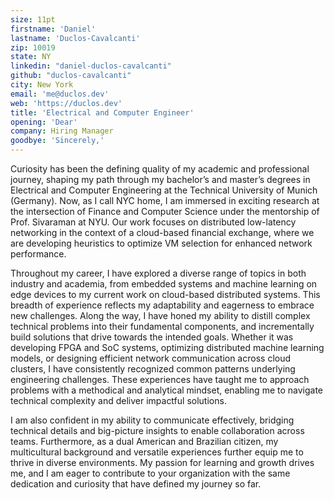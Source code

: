 ```yaml
---
size: 11pt
firstname: 'Daniel'
lastname: 'Duclos-Cavalcanti'
zip: 10019
state: NY
linkedin: "daniel-duclos-cavalcanti"
github: "duclos-cavalcanti"
city: New York
email: 'me@duclos.dev'
web: 'https://duclos.dev'
title: 'Electrical and Computer Engineer'
opening: 'Dear'
company: Hiring Manager
goodbye: 'Sincerely,'
---
```


Curiosity has been the defining quality of my academic and professional journey, shaping my path through my bachelor’s and master’s degrees in Electrical and Computer Engineering at the Technical University of Munich (Germany).
Now, as I call NYC home, I am immersed in exciting research at the intersection of Finance and Computer Science under the mentorship of Prof. Sivaraman at NYU. Our work focuses on distributed low-latency networking in the context 
of a cloud-based financial exchange, where we are developing heuristics to optimize VM selection for enhanced network performance.

Throughout my career, I have explored a diverse range of topics in both industry and academia, from embedded systems and machine learning on edge devices to my current work on cloud-based distributed systems. This breadth of experience reflects my adaptability and eagerness to embrace new challenges. Along the way, I have honed my ability to distill complex technical problems into their fundamental components, and incrementally build solutions that drive towards the intended goals.
Whether it was developing FPGA and SoC systems, optimizing distributed machine learning models, or designing efficient network communication across cloud clusters, I have consistently recognized common patterns underlying engineering challenges. These experiences have taught me to approach problems with a methodical and analytical mindset, enabling me to navigate technical complexity and deliver impactful solutions.

I am also confident in my ability to communicate effectively, bridging technical details and big-picture insights to enable collaboration across teams. 
Furthermore, as a dual American and Brazilian citizen, my multicultural background and versatile experiences further equip me to thrive in diverse environments. 
My passion for learning and growth drives me, and I am eager to contribute to your organization with the same dedication and curiosity that have defined my journey so far.

<!-- My journey demonstrates my ability to adapt to new environments and equips me with the tools needed to tackle any problem that comes my way. -->
<!-- Given my technical expertise, multicultural background and unique profile, I am confident I’ll be -->
<!-- an invaluable asset to your team. -->

<!-- Sincerely,  -->
<!---->
<!-- Daniel -->
<!-- Growing up as the son of two immigrant economists with a deep appreciation for technology, I developed a natural  -->
<!-- fascination with the intersection of finance and computing. -->
<!-- This dual influence shaped my academic and professional pursuits, driving me to explore ways to bridge them. -->

<!-- My academic journey took me from earning a degree in Computer and Electrical Engineering at the Technical University of Munich to conducting graduate research at NYU under Professor Sivaraman at the Courant Institute of Mathematical Sciences. Our collaboration involves designing a scalable and performant cloud-based financial exchange, blending computer science with real-world financial applications.  -->
<!-- My contribution was in developing a VM selection heuristic to optimize multicast latency and ensure stable network performance -->
<!-- during market data dissemination. -->
<!-- Applying engineering principles to finance has been the most fulfilling endeavor of my career and one I definitely plan on further exploring. -->
<!-- This research, combined with my exploration of embedded systems and machine learning on edge devices, reflects my ability to adapt and excel across diverse technical challenges. -->
<!---->

<!-- My curiosity has been the defining quality throughout my academic and professional journey. This trait led me to pursue both a Bachelor’s and Master’s degree in Electrical and Computer Engineering from the esteemed Technical University of Munich in Germany. Currently, I am in New York, collaborating on research with Dr. Sivaraman from NYU on VM selection heuristics for Financial Exchanges in the cloud. -->

<!-- I've always been a curious individual and it was that quality that held me through my German B.Sc and M.Sc. degrees in Electrical and Computer Engineering from TUM in Munich. Now NYC is my home and a new place of collaboration. I am immersed in NYU's stimulating research at the intersection of Finance and Computer Science, under the mentorship of Prof. Sivaraman from the Courant Institute of Mathematical Sciences. Our collaboration focuses on financial exchanges on the cloud and developing a VM selection heuristic to optimize multicast latency.  -->
<!---->
<!-- I have explored a wide range of topics in both industry and academia, including embedded systems, machine learning on edge devices, and my current research around cloud-based financial exchanges. By far, blending the principles of computer engineering with  -->
<!-- real-world financial applications has been my most fulfilling endeavour. -->

<!-- My strong work ethic and passion for learning have been essential to my growth as an engineer, allowing me to navigate diverse fields and gain a comprehensive understanding of various engineering challenges.  -->



<!-- I'm genuinely looking forward and excited to be hearing from you. -->

<!-- In addition, my multicultural background and broad technical expertise would allow me to bring a unique  -->
<!-- perspective to your organization, making me a valuable asset to your team. -->


<!-- I have explored a wide range of topics in both industry and research, from embedded systems and machine learning on edge devices to my current work on cloud-based distributed systems. My path showcases my ability to learn concepts quickly, as well as being able to communicate them openly and clearly.  -->

<!-- As a dual American and Brazilian citizen, my well-rounded cultural background and versatile experiences uniquely equip me for a career in engineering and beyond. Qualities that I believe will make me an invaluable asset to your organization.  -->

<!-- I'm an American Computer Engineer currently living in New York and finishing a M.Sc. degree from the Technical University of Munich  -->
<!-- through a research collaboration with [Dr.Sivaraman](https://anirudhsk.github.io/) and his team at [Systems@NYU](https://news.cs.nyu.edu/). -->

<!-- The project in question revolves around _Jasper: a Scalable and Fair Multicasting Solution on the Cloud for Financial Exchanges_ [[1]](https://arxiv.org/abs/2402.09527). Beyond aiding in it's development, my thesis aims to construct a performant heuristic to re-configure Jasper's multicast-tree based on present cloud conditions, that vary highly through time. -->

<!-- I am confident that I am an excellent fit for Siemens, having admired the company throughout my undergraduate years for its unique position in science and engineering. My background in embedded systems, firmware, IoT, and cloud computing, along with my formative years living in Germany, makes me a strong candidate on both a technical and cultural level. Given my recent move to the United States and my past experiences, I am certain that I can provide immediate value to your team and continuously grow a successful career within Siemens as intended. -->
<!---->

<!-- Moreover, I've always been a curious individual, and I believe that trait is not only one of my defining qualities but also one that pushed me to experience as much as I could as an engineer and as a person. I've had the privilege and the determination to study and work in different places and across a multitude of interesting domains, from secure embedded and IoT systems to machine learning on edge devices and cloud-based applications.  -->
<!-- I believe my broad knowledge across these various fields, coupled with my creative and determined work ethic, equips me extremely well for a career in engineering. -->

<!-- I've always been a curious individual, and I believe that trait is not only one of my defining qualities but also one that pushed me to experience as much as I could as an engineer and as a person. I've had the privilege and the determination to study and work both in Germany and now in the U.S. across a multitude of interesting domains, from digital design to operating systems, embedded systems, IoT, computer networking, cloud computing, machine learning and more. -->
<!-- I believe my broad knowledge across these various fields, coupled with my creative and determined work ethic, equips me extremely well for a career in engineering. -->



<!-- The strong learning culture, global presence and seemingly eclectic workforce makes for a perfect fit. Moreover, Datadog's position as a SaaS provider in the cloud computing space matches very well with my background in servers, computer networking and kernel engineering. Finally, I personally love the task of developing tooling from engineers to other engineers. Throughout my time as a student and engineer, I always held the belief that many times great tools can be the difference needed for breakthrough and innovation both in science as well as in the industry. I admire Datadog's attempt to provide value in that regard. -->

<!-- Recently, I have developed a keen interest in High-Frequency Trading (HFT) and the sophisticated computing infrastructures that underpin our modern financial systems. The unique engineering challenges presented by low-latency trading are particularly fascinating to me, encompassing a diverse range of technical domains such as FPGA development, advanced networking, compiler optimizations, and intricate machine learning techniques. This convergence of disciplines to address the complexities of HFT exemplifies the kind of multifaceted problem-solving that I find deeply engaging. Additionally, I am equally intrigued by the broader implications of this work, including its impact on our economy, the incentives it creates, and its role in the interconnected fabric of global finance. Understanding these dynamics offers a comprehensive view of how technological advancements in trading are shaping financial markets worldwide. -->
